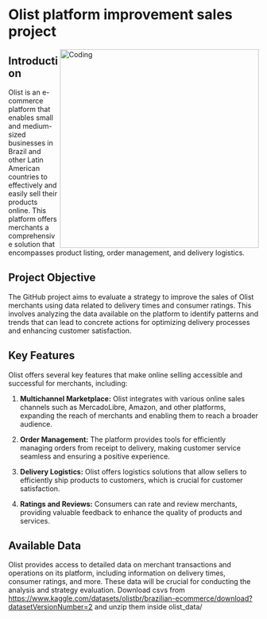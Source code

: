 # Olist platform improvement sales project

<img align="right" alt="Coding" width="400" src="Imagenes.png">

## Introduction
Olist is an e-commerce platform that enables small and medium-sized businesses in Brazil and other Latin American countries to effectively and easily sell their products online. This platform offers merchants a comprehensive solution that encompasses product listing, order management, and delivery logistics.

## Project Objective
The GitHub project aims to evaluate a strategy to improve the sales of Olist merchants using data related to delivery times and consumer ratings. This involves analyzing the data available on the platform to identify patterns and trends that can lead to concrete actions for optimizing delivery processes and enhancing customer satisfaction.

## Key Features
Olist offers several key features that make online selling accessible and successful for merchants, including:

1. **Multichannel Marketplace:** Olist integrates with various online sales channels such as MercadoLibre, Amazon, and other platforms, expanding the reach of merchants and enabling them to reach a broader audience.

2. **Order Management:** The platform provides tools for efficiently managing orders from receipt to delivery, making customer service seamless and ensuring a positive experience.

3. **Delivery Logistics:** Olist offers logistics solutions that allow sellers to efficiently ship products to customers, which is crucial for customer satisfaction.

4. **Ratings and Reviews:** Consumers can rate and review merchants, providing valuable feedback to enhance the quality of products and services.

## Available Data
Olist provides access to detailed data on merchant transactions and operations on its platform, including information on delivery times, consumer ratings, and more. These data will be crucial for conducting the analysis and strategy evaluation.
Download csvs from https://www.kaggle.com/datasets/olistbr/brazilian-ecommerce/download?datasetVersionNumber=2 and unzip them inside olist_data/
